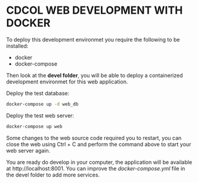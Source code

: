 # CDCOL WEB DEVELOPMENT WITH DOCKER

To deploy this development environmet you require the following to be installed:

* docker 
* docker-compose

Then look at the **devel folder**, you will be able to deploy a containerized development
environmet for this web application.

Deploy the test database:

```sh
docker-compose up -d web_db
```

Deploy the test web server:

```sh
docker-compose up web
```

Some changes to the web source code required you to restart, you can close the web using Ctrl + C and perform the command above to start your web server again.

You are ready do develop in your computer, the application will be available at http://localhost:8001. 
You can improve the *docker-compose.yml* file in the devel folder to add more services.